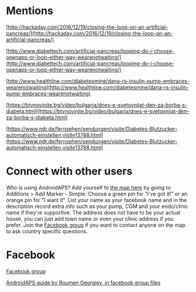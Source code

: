 Mentions
========

[http://hackaday.com/2016/12/19/closing-the-loop-on-an-artificial-pancreas/](http://hackaday.com/2016/12/19/closing-the-loop-on-an-artificial-pancreas/)

[http://www.diabettech.com/artificial-pancreas/looping-do-i-choose-openaps-or-loop-either-way-wearenotwaiting/](http://www.diabettech.com/artificial-pancreas/looping-do-i-choose-openaps-or-loop-either-way-wearenotwaiting/)

[http://www.healthline.com/diabetesmine/dana-rs-insulin-pump-embraces-wearenotwaiting](http://www.healthline.com/diabetesmine/dana-rs-insulin-pump-embraces-wearenotwaiting)

[https://btvnovinite.bg/video/bulgaria/dnes-e-svetovnijat-den-za-borba-s-diabeta.html](https://btvnovinite.bg/video/bulgaria/dnes-e-svetovnijat-den-za-borba-s-diabeta.html)

[https://www.ndr.de/fernsehen/sendungen/visite/Diabetes-Blutzucker-automatisch-einstellen,visite13788.html](https://www.ndr.de/fernsehen/sendungen/visite/Diabetes-Blutzucker-automatisch-einstellen,visite13788.html)


Connect with other users
========================

Who is using AndroidAPS? Add yourself to [the map here](https://www.zeemaps.com/map?group=2617973) by going to Additions > Add Marker - Simple. Choose a green pin for "I've got it!" or an orange pin for "I want it". List your name as your facebook name and in the description record extra info such as your pump, CGM and your endo/clinic name if they're supportive. 
The address does not have to be your actual house, you can just add town name or even your clinic address if you prefer. Join the [Facebook group](https://www.facebook.com/groups/1900195340201874/) if you want to contact anyone on the map to ask country specific questions.


Facebook
========

[Facebook group](https://www.facebook.com/groups/1900195340201874/)

[AndroidAPS guide by Roumen Georgiev, in facebook group files](https://www.facebook.com/groups/1900195340201874/files/)


